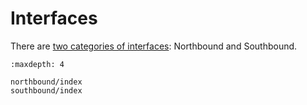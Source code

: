 # Interfaces

There are [two categories of interfaces](../core/concepts/interfaces.md): Northbound and Southbound.


```{toctree}
:maxdepth: 4

northbound/index
southbound/index
```
